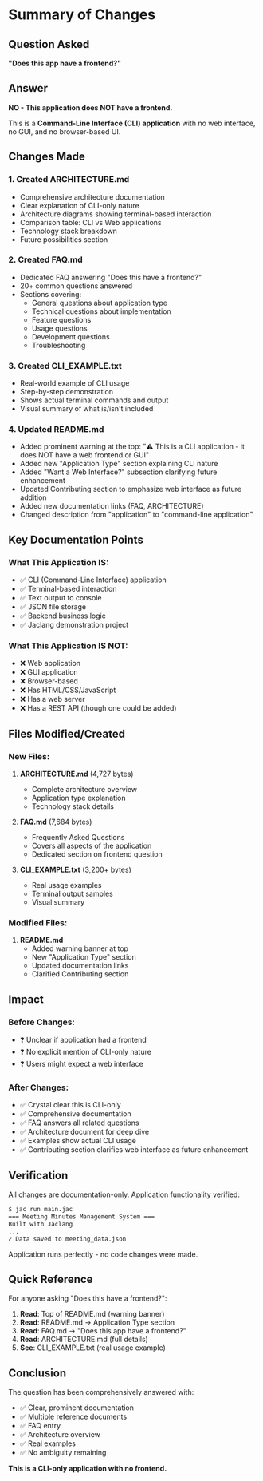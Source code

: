 # Summary of Changes

## Question Asked
**"Does this app have a frontend?"**

## Answer
**NO - This application does NOT have a frontend.**

This is a **Command-Line Interface (CLI) application** with no web interface, no GUI, and no browser-based UI.

## Changes Made

### 1. Created ARCHITECTURE.md
- Comprehensive architecture documentation
- Clear explanation of CLI-only nature
- Architecture diagrams showing terminal-based interaction
- Comparison table: CLI vs Web applications
- Technology stack breakdown
- Future possibilities section

### 2. Created FAQ.md
- Dedicated FAQ answering "Does this have a frontend?" 
- 20+ common questions answered
- Sections covering:
  - General questions about application type
  - Technical questions about implementation
  - Feature questions
  - Usage questions
  - Development questions
  - Troubleshooting

### 3. Created CLI_EXAMPLE.txt
- Real-world example of CLI usage
- Step-by-step demonstration
- Shows actual terminal commands and output
- Visual summary of what is/isn't included

### 4. Updated README.md
- Added prominent warning at the top: "⚠️ This is a CLI application - it does NOT have a web frontend or GUI"
- Added new "Application Type" section explaining CLI nature
- Added "Want a Web Interface?" subsection clarifying future enhancement
- Updated Contributing section to emphasize web interface as future addition
- Added new documentation links (FAQ, ARCHITECTURE)
- Changed description from "application" to "command-line application"

## Key Documentation Points

### What This Application IS:
- ✅ CLI (Command-Line Interface) application
- ✅ Terminal-based interaction
- ✅ Text output to console
- ✅ JSON file storage
- ✅ Backend business logic
- ✅ Jaclang demonstration project

### What This Application IS NOT:
- ❌ Web application
- ❌ GUI application
- ❌ Browser-based
- ❌ Has HTML/CSS/JavaScript
- ❌ Has a web server
- ❌ Has a REST API (though one could be added)

## Files Modified/Created

### New Files:
1. **ARCHITECTURE.md** (4,727 bytes)
   - Complete architecture overview
   - Application type explanation
   - Technology stack details

2. **FAQ.md** (7,684 bytes)
   - Frequently Asked Questions
   - Covers all aspects of the application
   - Dedicated section on frontend question

3. **CLI_EXAMPLE.txt** (3,200+ bytes)
   - Real usage examples
   - Terminal output samples
   - Visual summary

### Modified Files:
1. **README.md**
   - Added warning banner at top
   - New "Application Type" section
   - Updated documentation links
   - Clarified Contributing section

## Impact

### Before Changes:
- ❓ Unclear if application had a frontend
- ❓ No explicit mention of CLI-only nature
- ❓ Users might expect a web interface

### After Changes:
- ✅ Crystal clear this is CLI-only
- ✅ Comprehensive documentation
- ✅ FAQ answers all related questions
- ✅ Architecture document for deep dive
- ✅ Examples show actual CLI usage
- ✅ Contributing section clarifies web interface as future enhancement

## Verification

All changes are documentation-only. Application functionality verified:

```bash
$ jac run main.jac
=== Meeting Minutes Management System ===
Built with Jaclang
...
✓ Data saved to meeting_data.json
```

Application runs perfectly - no code changes were made.

## Quick Reference

For anyone asking "Does this have a frontend?":
1. **Read**: Top of README.md (warning banner)
2. **Read**: README.md → Application Type section
3. **Read**: FAQ.md → "Does this app have a frontend?"
4. **Read**: ARCHITECTURE.md (full details)
5. **See**: CLI_EXAMPLE.txt (real usage example)

## Conclusion

The question has been comprehensively answered with:
- ✅ Clear, prominent documentation
- ✅ Multiple reference documents
- ✅ FAQ entry
- ✅ Architecture overview
- ✅ Real examples
- ✅ No ambiguity remaining

**This is a CLI-only application with no frontend.**
